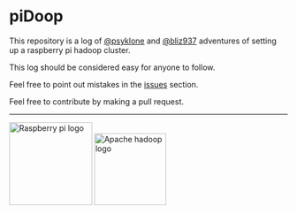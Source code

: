 # piDoop

This repository is a log of [@psyklone](https://github.com/psyklone) and [@bliz937](https://github.com/bliz937) adventures of setting up a raspberry pi hadoop cluster.

This log should be considered easy for anyone to follow.

Feel free to point out mistakes in the [issues](https://github.com/bliz937/piDoop/issues) section.

Feel free to contribute by making a pull request.

---

<img src="https://upload.wikimedia.org/wikipedia/en/thumb/c/cb/Raspberry_Pi_Logo.svg/810px-Raspberry_Pi_Logo.svg.png" alt="Raspberry pi logo" style="width:150px">  <img src="https://upload.wikimedia.org/wikipedia/commons/0/0e/Hadoop_logo.svg" alt="Apache hadoop logo" style="height:130px">
